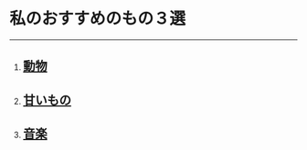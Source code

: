 # 私のおすすめのもの３選

***

1. ## [動物](/docs/animal.md)

2. ## [甘いもの](/docs/cooking.md)

3. ## [音楽](/docs/music.md)